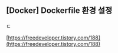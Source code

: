 ## [Docker\] Dockerfile 환경 설정



ㄷ

[https://freedeveloper.tistory.com/188](https://freedeveloper.tistory.com/188)